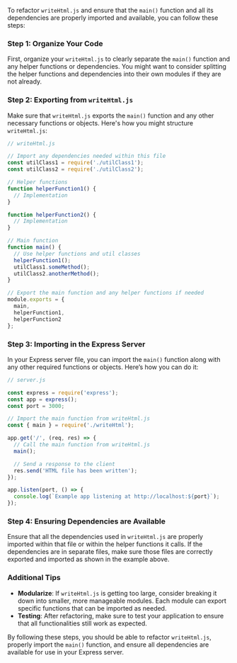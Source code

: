 To refactor `writeHtml.js` and ensure that the `main()` function and all its dependencies are properly imported and available, you can follow these steps:

### Step 1: Organize Your Code

First, organize your `writeHtml.js` to clearly separate the `main()` function and any helper functions or dependencies. You might want to consider splitting the helper functions and dependencies into their own modules if they are not already.

### Step 2: Exporting from `writeHtml.js`

Make sure that `writeHtml.js` exports the `main()` function and any other necessary functions or objects. Here's how you might structure `writeHtml.js`:

```javascript
// writeHtml.js

// Import any dependencies needed within this file
const utilClass1 = require('./utilClass1');
const utilClass2 = require('./utilClass2');

// Helper functions
function helperFunction1() {
  // Implementation
}

function helperFunction2() {
  // Implementation
}

// Main function
function main() {
  // Use helper functions and util classes
  helperFunction1();
  utilClass1.someMethod();
  utilClass2.anotherMethod();
}

// Export the main function and any helper functions if needed
module.exports = {
  main,
  helperFunction1,
  helperFunction2
};
```

### Step 3: Importing in the Express Server

In your Express server file, you can import the `main()` function along with any other required functions or objects. Here’s how you can do it:

```javascript
// server.js

const express = require('express');
const app = express();
const port = 3000;

// Import the main function from writeHtml.js
const { main } = require('./writeHtml');

app.get('/', (req, res) => {
  // Call the main function from writeHtml.js
  main();

  // Send a response to the client
  res.send('HTML file has been written');
});

app.listen(port, () => {
  console.log(`Example app listening at http://localhost:${port}`);
});
```

### Step 4: Ensuring Dependencies are Available

Ensure that all the dependencies used in `writeHtml.js` are properly imported within that file or within the helper functions it calls. If the dependencies are in separate files, make sure those files are correctly exported and imported as shown in the example above.

### Additional Tips

- **Modularize**: If `writeHtml.js` is getting too large, consider breaking it down into smaller, more manageable modules. Each module can export specific functions that can be imported as needed.
- **Testing**: After refactoring, make sure to test your application to ensure that all functionalities still work as expected.

By following these steps, you should be able to refactor `writeHtml.js`, properly import the `main()` function, and ensure all dependencies are available for use in your Express server.

